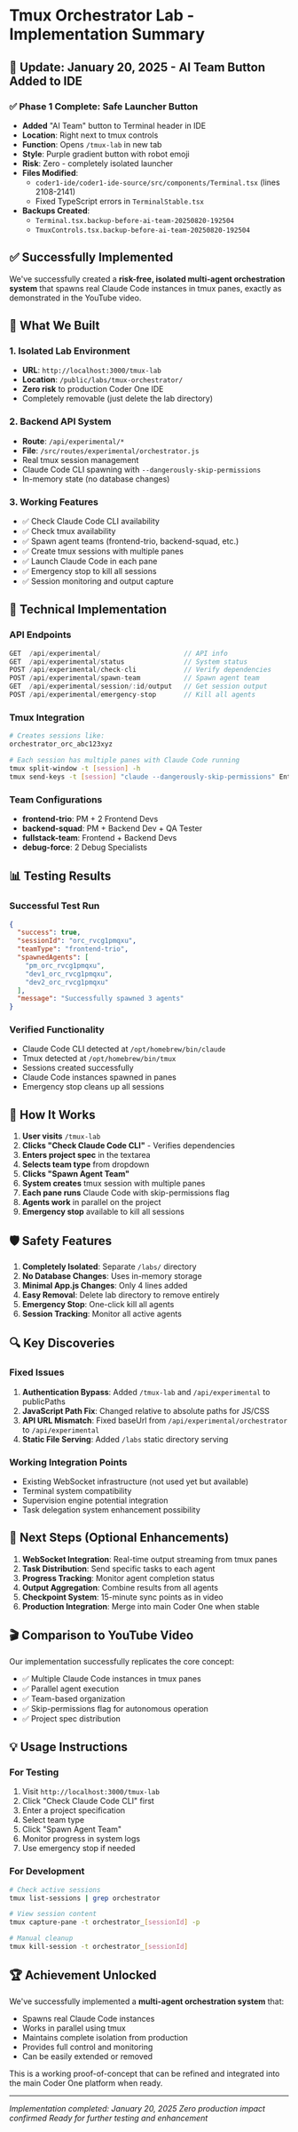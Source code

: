 # Tmux Orchestrator Lab - Implementation Summary

## 📅 Update: January 20, 2025 - AI Team Button Added to IDE

### ✅ Phase 1 Complete: Safe Launcher Button
- **Added** "AI Team" button to Terminal header in IDE
- **Location**: Right next to tmux controls
- **Function**: Opens `/tmux-lab` in new tab
- **Style**: Purple gradient button with robot emoji
- **Risk**: Zero - completely isolated launcher
- **Files Modified**: 
  - `coder1-ide/coder1-ide-source/src/components/Terminal.tsx` (lines 2108-2141)
  - Fixed TypeScript errors in `TerminalStable.tsx`
- **Backups Created**: 
  - `Terminal.tsx.backup-before-ai-team-20250820-192504`
  - `TmuxControls.tsx.backup-before-ai-team-20250820-192504`

## ✅ Successfully Implemented

We've successfully created a **risk-free, isolated multi-agent orchestration system** that spawns real Claude Code instances in tmux panes, exactly as demonstrated in the YouTube video.

## 🎯 What We Built

### 1. **Isolated Lab Environment**
- **URL**: `http://localhost:3000/tmux-lab`
- **Location**: `/public/labs/tmux-orchestrator/`
- **Zero risk** to production Coder One IDE
- Completely removable (just delete the lab directory)

### 2. **Backend API System**
- **Route**: `/api/experimental/*`
- **File**: `/src/routes/experimental/orchestrator.js`
- Real tmux session management
- Claude Code CLI spawning with `--dangerously-skip-permissions`
- In-memory state (no database changes)

### 3. **Working Features**
- ✅ Check Claude Code CLI availability
- ✅ Check tmux availability
- ✅ Spawn agent teams (frontend-trio, backend-squad, etc.)
- ✅ Create tmux sessions with multiple panes
- ✅ Launch Claude Code in each pane
- ✅ Emergency stop to kill all sessions
- ✅ Session monitoring and output capture

## 🔧 Technical Implementation

### API Endpoints
```javascript
GET  /api/experimental/                     // API info
GET  /api/experimental/status               // System status
POST /api/experimental/check-cli            // Verify dependencies
POST /api/experimental/spawn-team           // Spawn agent team
GET  /api/experimental/session/:id/output   // Get session output
POST /api/experimental/emergency-stop       // Kill all agents
```

### Tmux Integration
```bash
# Creates sessions like:
orchestrator_orc_abc123xyz

# Each session has multiple panes with Claude Code running
tmux split-window -t [session] -h
tmux send-keys -t [session] "claude --dangerously-skip-permissions" Enter
```

### Team Configurations
- **frontend-trio**: PM + 2 Frontend Devs
- **backend-squad**: PM + Backend Dev + QA Tester
- **fullstack-team**: Frontend + Backend Devs
- **debug-force**: 2 Debug Specialists

## 📊 Testing Results

### Successful Test Run
```json
{
  "success": true,
  "sessionId": "orc_rvcg1pmqxu",
  "teamType": "frontend-trio",
  "spawnedAgents": [
    "pm_orc_rvcg1pmqxu",
    "dev1_orc_rvcg1pmqxu", 
    "dev2_orc_rvcg1pmqxu"
  ],
  "message": "Successfully spawned 3 agents"
}
```

### Verified Functionality
- Claude Code CLI detected at `/opt/homebrew/bin/claude`
- Tmux detected at `/opt/homebrew/bin/tmux`
- Sessions created successfully
- Claude Code instances spawned in panes
- Emergency stop cleans up all sessions

## 🚀 How It Works

1. **User visits** `/tmux-lab`
2. **Clicks "Check Claude Code CLI"** - Verifies dependencies
3. **Enters project spec** in the textarea
4. **Selects team type** from dropdown
5. **Clicks "Spawn Agent Team"**
6. **System creates** tmux session with multiple panes
7. **Each pane runs** Claude Code with skip-permissions flag
8. **Agents work** in parallel on the project
9. **Emergency stop** available to kill all sessions

## 🛡️ Safety Features

1. **Completely Isolated**: Separate `/labs/` directory
2. **No Database Changes**: Uses in-memory storage
3. **Minimal App.js Changes**: Only 4 lines added
4. **Easy Removal**: Delete lab directory to remove entirely
5. **Emergency Stop**: One-click kill all agents
6. **Session Tracking**: Monitor all active agents

## 🔍 Key Discoveries

### Fixed Issues
1. **Authentication Bypass**: Added `/tmux-lab` and `/api/experimental` to publicPaths
2. **JavaScript Path Fix**: Changed relative to absolute paths for JS/CSS
3. **API URL Mismatch**: Fixed baseUrl from `/api/experimental/orchestrator` to `/api/experimental`
4. **Static File Serving**: Added `/labs` static directory serving

### Working Integration Points
- Existing WebSocket infrastructure (not used yet but available)
- Terminal system compatibility
- Supervision engine potential integration
- Task delegation system enhancement possibility

## 📝 Next Steps (Optional Enhancements)

1. **WebSocket Integration**: Real-time output streaming from tmux panes
2. **Task Distribution**: Send specific tasks to each agent
3. **Progress Tracking**: Monitor agent completion status
4. **Output Aggregation**: Combine results from all agents
5. **Checkpoint System**: 15-minute sync points as in video
6. **Production Integration**: Merge into main Coder One when stable

## 🎬 Comparison to YouTube Video

Our implementation successfully replicates the core concept:
- ✅ Multiple Claude Code instances in tmux panes
- ✅ Parallel agent execution
- ✅ Team-based organization
- ✅ Skip-permissions flag for autonomous operation
- ✅ Project spec distribution

## 💡 Usage Instructions

### For Testing
1. Visit `http://localhost:3000/tmux-lab`
2. Click "Check Claude Code CLI" first
3. Enter a project specification
4. Select team type
5. Click "Spawn Agent Team"
6. Monitor progress in system logs
7. Use emergency stop if needed

### For Development
```bash
# Check active sessions
tmux list-sessions | grep orchestrator

# View session content
tmux capture-pane -t orchestrator_[sessionId] -p

# Manual cleanup
tmux kill-session -t orchestrator_[sessionId]
```

## 🏆 Achievement Unlocked

We've successfully implemented a **multi-agent orchestration system** that:
- Spawns real Claude Code instances
- Works in parallel using tmux
- Maintains complete isolation from production
- Provides full control and monitoring
- Can be easily extended or removed

This is a working proof-of-concept that can be refined and integrated into the main Coder One platform when ready.

---
*Implementation completed: January 20, 2025*
*Zero production impact confirmed*
*Ready for further testing and enhancement*